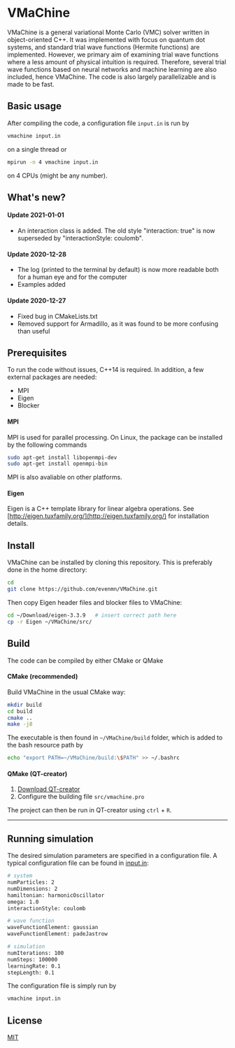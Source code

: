 # VMaChine
VMaChine is a general variational Monte Carlo (VMC) solver written in object-oriented C++. It was implemented with focus on quantum dot systems, and standard trial wave functions (Hermite functions) are implemented. However, we primary aim of examining trial wave functions where a less amount of physical intuition is required. Therefore, several trial wave functions based on neural networks and machine learning are also included, hence VMaChine. The code is also largely parallelizable and is made to be fast.

## Basic usage
After compiling the code, a configuration file ```input.in``` is run by
```bash
vmachine input.in
```
on a single thread or
```bash
mpirun -n 4 vmachine input.in
```
on 4 CPUs (might be any number).

## What's new?

#### Update 2021-01-01
- An interaction class is added. The old style "interaction: true" is now superseded by "interactionStyle: coulomb".

#### Update 2020-12-28
- The log (printed to the terminal by default) is now more readable both for a human eye and for the computer
- Examples added

#### Update 2020-12-27
- Fixed bug in CMakeLists.txt
- Removed support for Armadillo, as it was found to be more confusing than useful


## Prerequisites
To run the code without issues, C++14 is required. In addition, a few external packages are needed:
- MPI
- Eigen
- Blocker

#### MPI
MPI is used for parallel processing. On Linux, the package can be installed by the following commands
```bash
sudo apt-get install libopenmpi-dev
sudo apt-get install openmpi-bin
```
MPI is also avaliable on other platforms.

#### Eigen
Eigen is a C++ template library for linear algebra operations. See
[http://eigen.tuxfamily.org/](http://eigen.tuxfamily.org/) for installation details.

## Install
VMaChine can be installed by cloning this repository. This is preferably done in the home directory:
```bash
cd
git clone https://github.com/evenmn/VMaChine.git
```
Then copy Eigen header files and blocker files to VMaChine:
```bash
cd ~/Download/eigen-3.3.9   # insert correct path here
cp -r Eigen ~/VMaChine/src/
```

## Build
The code can be compiled by either CMake or QMake

#### CMake (recommended)
Build VMaChine in the usual CMake way:
```bash
mkdir build
cd build
cmake ..
make -j8
```
The executable is then found in ```~/VMaChine/build``` folder, which is added to the bash resource path by
```bash
echo "export PATH=~/VMaChine/build:\$PATH" >> ~/.bashrc
```

#### QMake (QT-creator)
1. [Download QT-creator](https://www.qt.io/download-qt-installer?hsCtaTracking=9f6a2170-a938-42df-a8e2-a9f0b1d6cdce%7C6cb0de4f-9bb5-4778-ab02-bfb62735f3e5)
2. Configure the building file ```src/vmachine.pro```

The project can then be run in QT-creator using ```ctrl``` + ```R```.

-------------------

## Running simulation
The desired simulation parameters are specified in a configuration file. A typical configuration file can be found in [input.in](examples/quantumdot_vmc/input.in):

```bash
# system
numParticles: 2
numDimensions: 2
hamiltonian: harmonicOscillator
omega: 1.0
interactionStyle: coulomb

# wave function
waveFunctionElement: gaussian
waveFunctionElement: padeJastrow

# simulation
numIterations: 100
numSteps: 100000
learningRate: 0.1
stepLength: 0.1
```
The configuration file is simply run by
```bash
vmachine input.in
```

## License
[MIT](https://choosealicense.com/licenses/mit/)
